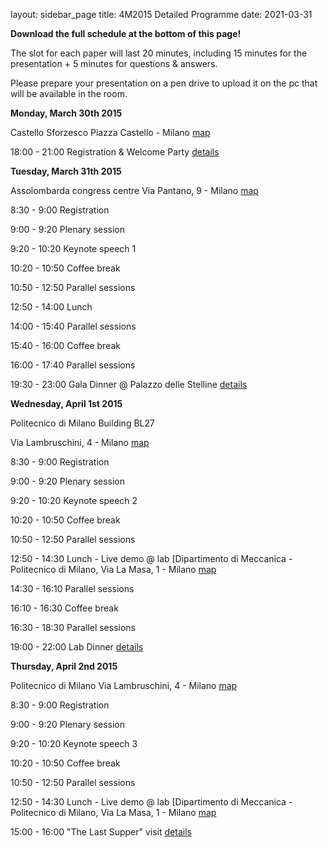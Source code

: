 layout: sidebar_page
title: 4M2015 Detailed Programme
date: 2021-03-31

**Download the full schedule at the bottom of this page!**

The slot for each paper will last 20 minutes, including 15 minutes for the presentation + 5 minutes for questions & answers. 

Please prepare your presentation on a pen drive to upload it on the pc that will be available in the room.



**Monday, March 30th 2015** 

 

Castello Sforzesco 
 Piazza Castello - Milano [map](https://www.google.it/maps/place/castello%2bsforzesco/@45.470476,9.179332,17z/data=!4m2!3m1!1s0x4786fcb60ea97b3d:0x6556dd66c472c29b)  

18:00 - 21:00  Registration & Welcome Party [details](/contents/Social-Events.html)


 


**Tuesday, March 31th 2015**

 

Assolombarda congress centre
 Via Pantano, 9 - Milano [map](https://www.google.it/maps/place/Assolombarda/@45.460147,9.191512,17z/data=!3m1!4b1!4m2!3m1!1s0x4786c6a856c9a087:0xef5e9f752a98eea5) 

 

8:30 - 9:00 Registration 


9:00 - 9:20  Plenary session  


9:20 - 10:20 Keynote speech 1 


10:20 - 10:50 Coffee break 


10:50 - 12:50 Parallel sessions  


12:50 - 14:00 Lunch 


14:00 - 15:40 Parallel sessions   


15:40 - 16:00 Coffee break  


16:00 - 17:40  Parallel sessions 


19:30 - 23:00 Gala Dinner @ Palazzo delle Stelline [details](/contents/Social-Events.html)


 

 
 

**Wednesday, April 1st 2015** 

 

Politecnico di Milano Building BL27

 Via Lambruschini, 4 - Milano [map](https://www.google.it/maps/place/via%2braffaele%2blambruschini,%2b4,%2bpolitecnico%2bdi%2bmilano%2b-%2bcampus%2bbovisa%2bla%2bmasa,%2b20156%2bmilano/@45.5035415,9.1575816,17z/data=!3m1!4b1!4m2!3m1!1s0x4786c0fc70a7d957:0xf1dc1f2e3da73ddd) 

 


8:30 - 9:00 Registration 


9:00 - 9:20  Plenary session  


9:20 - 10:20 Keynote speech 2 


10:20 - 10:50 Coffee break 


10:50 - 12:50 Parallel sessions  


12:50 - 14:30 Lunch - Live demo @ lab [Dipartimento di Meccanica - Politecnico di Milano,  Via La Masa, 1 - Milano [map](https://www.google.it/maps/place/via%2bprivata%2bgiuseppe%2bla%2bmasa,%2b1,%2bpolitecnico%2bdi%2bmilano%2b-%2bcampus%2bbovisa%2bla%2bmasa,%2b20156%2bmilano/@45.5011678,9.1578202,17z/data=!3m1!4b1!4m2!3m1!1s0x4786c0fcff42344b:0xc987a43356071c37)


14:30 - 16:10 Parallel sessions   


16:10 - 16:30 Coffee break  


16:30 - 18:30  Parallel sessions 


19:00 - 22:00 Lab Dinner [details](/contents/Social-Events.html)


 

 

 

**Thursday, April 2nd 2015** 

 

Politecnico di Milano
 Via Lambruschini, 4 - Milano [map](https://www.google.it/maps/place/via%2braffaele%2blambruschini,%2b4,%2bpolitecnico%2bdi%2bmilano%2b-%2bcampus%2bbovisa%2bla%2bmasa,%2b20156%2bmilano/@45.5035415,9.1575816,17z/data=!3m1!4b1!4m2!3m1!1s0x4786c0fc70a7d957:0xf1dc1f2e3da73ddd) 

 



8:30 - 9:00 Registration 


9:00 - 9:20  Plenary session  


9:20 - 10:20 Keynote speech 3 


10:20 - 10:50 Coffee break 


10:50 - 12:50 Parallel sessions  


12:50 - 14:30 Lunch - Live demo @ lab [Dipartimento di Meccanica - Politecnico di Milano,  Via La Masa, 1 - Milano [map](https://www.google.it/maps/place/via%2bprivata%2bgiuseppe%2bla%2bmasa,%2b1,%2bpolitecnico%2bdi%2bmilano%2b-%2bcampus%2bbovisa%2bla%2bmasa,%2b20156%2bmilano/@45.5011678,9.1578202,17z/data=!3m1!4b1!4m2!3m1!1s0x4786c0fcff42344b:0xc987a43356071c37)
 


15:00 - 16:00 "The Last Supper" visit [details](/contents/Social-Events.html)



